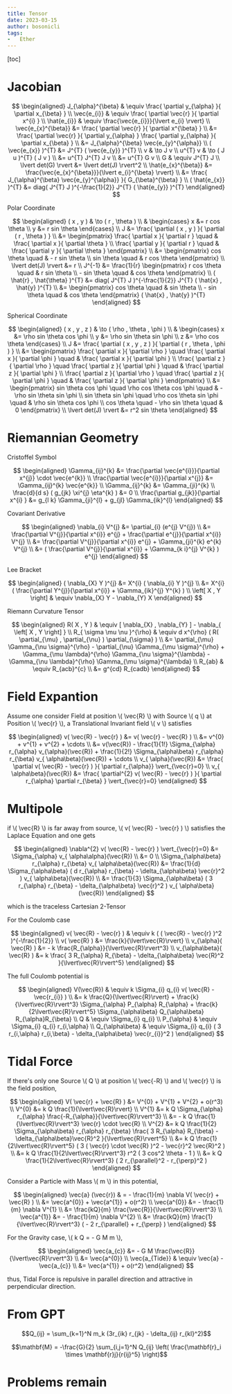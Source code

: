 ```yaml
---
title: Tensor
date: 2023-03-15
author: bosonicli
tags:
-   Ether
---
```


[toc]

# Jacobian

$$
\begin{aligned}
    J_{\alpha}^{\beta} & \equiv \frac{ \partial y_{\alpha} }{ \partial x_{\beta} }  \\
    \vec{e_{i}} & \equiv \frac{ \partial \vec{r} }{ \partial x^{i} }    \\
    \hat{e_{i}} & \equiv \frac{\vec{e_{i}}}{\lvert e_{i} \rvert}    \\
    \vec{e_{x}^{\beta}} &= \frac{ \partial \vec{r} }{ \partial x^{\beta} }    \\
    &= \frac{ \partial \vec{r} }{ \partial y_{\alpha} } \frac{ \partial y_{\alpha} }{ \partial x_{\beta} }  \\
    &= J_{\alpha}^{\beta} \vec{e_{y}^{\alpha}} \\
    ( \vec{e_{x}} )^{T} &= J^{T} ( \vec{e_{y}} )^{T}  \\
    v & \to J v \\
    u^{T} v & \to ( J u )^{T} ( J v )   \\
    &= u^{T} J^{T} J v  \\
    &= u^{T} G v \\
    G & \equiv J^{T} J  \\
    \lvert det(G) \rvert &= \lvert det(J) \rvert^2  \\
    \hat{e_{x}^{\beta}} &= \frac{\vec{e_{x}^{\beta}}}{\lvert e_{i}^{\beta} \rvert}  \\
    &= \frac{ J_{\alpha}^{\beta} \vec{e_{y}^{\alpha}} }{ G_{\beta}^{\beta} }    \\
    ( \hat{e_{x}} )^{T} &=  diag( J^{T} J )^{-\frac{1}{2}} J^{T} ( \hat{e_{y}} )^{T}
\end{aligned}
$$

Polar Coordinate

$$
\begin{aligned}
    ( x , y ) & \to ( r , \theta )  \\
    &
    \begin{cases}
        x &= r cos \theta \\
        y &= r sin \theta
    \end{cases} \\
    J &= \frac{ \partial ( x , y ) }{ \partial ( r , \theta ) }  \\
    &=
    \begin{pmatrix}
        \frac{ \partial x }{ \partial r } \quad & \frac{ \partial x }{ \partial \theta }  \\
        \frac{ \partial y }{ \partial r } \quad & \frac{ \partial y }{ \partial \theta }
    \end{pmatrix}   \\
    &=
    \begin{pmatrix}
        cos \theta \quad & - r sin \theta  \\
        sin \theta \quad & r cos \theta
    \end{pmatrix}   \\
    \lvert det(J) \rvert &= r   \\
    J^{-1} &= \frac{1}{r}
    \begin{pmatrix}
        r cos \theta \quad & r sin \theta   \\
        - sin \theta \quad & cos \theta
    \end{pmatrix}   \\
    ( \hat{r} , \hat{\theta} )^{T} &= diag( J^{T} J )^{-\frac{1}{2}} J^{T} ( \hat{x} , \hat{y} )^{T}    \\
    &=
    \begin{pmatrix}
        cos \theta \quad & sin \theta   \\
        - sin \theta \quad & cos \theta
    \end{pmatrix}
    ( \hat{x} , \hat{y} )^{T}
\end{aligned}
$$

Spherical Coordinate

$$
\begin{aligned}
    ( x , y , z ) & \to ( \rho , \theta , \phi )  \\
    &
    \begin{cases}
        x &= \rho sin \theta cos \phi \\
        y &= \rho sin \theta sin \phi   \\
        z &= \rho cos \theta
    \end{cases} \\
    J &= \frac{ \partial ( x , y , z ) }{ \partial ( r , \theta , \phi ) }  \\
    &=
    \begin{pmatrix}
        \frac{ \partial x }{ \partial \rho } \quad \frac{ \partial x }{ \partial \phi } \quad & \frac{ \partial x }{ \partial \phi }  \\
        \frac{ \partial z }{ \partial \rho } \quad \frac{ \partial z }{ \partial \phi } \quad & \frac{ \partial z }{ \partial \phi }  \\
        \frac{ \partial z }{ \partial \rho } \quad \frac{ \partial z }{ \partial \phi } \quad & \frac{ \partial z }{ \partial \phi }
    \end{pmatrix}   \\
    &=
    \begin{pmatrix}
        sin \theta cos \phi \quad \rho cos \theta cos \phi \quad & - \rho sin \theta sin \phi  \\
        sin \theta sin \phi \quad \rho cos \theta sin \phi \quad & \rho sin \theta cos \phi   \\
        cos \theta \quad - \rho sin \theta \quad & 0
    \end{pmatrix}   \\
    \lvert det(J) \rvert &= r^2 sin \theta
\end{aligned}
$$

# Riemannian Geometry

Cristoffel Symbol

$$
\begin{aligned}
    \Gamma_{ij}^{k} &= \frac{\partial \vec{e^{i}}}{\partial x^{j}} \cdot \vec{e^{k}}    \\
    \frac{\partial \vec{e^{i}}}{\partial x^{j}} &= \Gamma_{ij}^{k} \vec{e^{k}}  \\
    \Gamma_{ij}^{k} &= \Gamma_{ji}^{k}  \\
    \frac{d}{d s} ( g_{jk} \xi^{j} \eta^{k} ) &= 0  \\
    \frac{\partial g_{jk}}{\partial x^{i} } &= g_{l k} \Gamma_{ji}^{l} + g_{jl} \Gamma_{ik}^{l}
\end{aligned}
$$

Covariant Derivative

$$
\begin{aligned}
    \nabla_{i} V^{j} &= \partial_{i} (e^{j} V^{j})  \\
    &= \frac{\partial V^{j}}{\partial x^{i}} e^{j} + \frac{\partial e^{j}}{\partial x^{i}} V^{j}    \\
    &= \frac{\partial V^{j}}{\partial x^{i}} e^{j} + \Gamma_{ji}^{k} e^{k} V^{j}    \\
    &= ( \frac{\partial V^{j}}{\partial x^{i}} + \Gamma_{k i}^{j} V^{k} ) e^{j}
\end{aligned}
$$

Lee Bracket

$$
\begin{aligned}
    ( \nabla_{X} Y )^{j} &= X^{i} ( \nabla_{i} Y )^{j}  \\
    &= X^{i} ( \frac{\partial Y^{j}}{\partial x^{i}} + \Gamma_{ik}^{j} Y^{k} )  \\
    \left[ X , Y \right] & \equiv \nabla_{X} Y - \nabla_{Y} X
\end{aligned}
$$

Riemann Curvature Tensor

$$
\begin{aligned}
    R( X , Y ) & \equiv [ \nabla_{X} , \nabla_{Y} ] - \nabla_{ \left[ X , Y \right] }   \\
    R_{ \sigma \mu \nu }^{\rho} & \equiv d x^{\rho} ( R( \partial_{\mu} , \partial_{\nu} ) \partial_{\sigma} )  \\
    &= \partial_{\mu} \Gamma_{\nu \sigma}^{\rho} - \partial_{\nu} \Gamma_{\mu \sigma}^{\rho} + \Gamma_{\mu \lambda}^{\rho} \Gamma_{\nu \sigma}^{\lambda} - \Gamma_{\nu \lambda}^{\rho} \Gamma_{\mu \sigma}^{\lambda}    \\
    R_{ab} & \equiv R_{acb}^{c} \\
    &= g^{cd} R_{cadb}
\end{aligned}
$$

# Field Expantion

Assume one consider Field at position \\( \vec{R} \\) with Source \\( q \\) at Position \\( \vec{r} \\), a Translational Invariant field \\( v \\) satisfies

$$
\begin{aligned}
    v( \vec{R} - \vec{r} ) &= v( \vec{r} - \vec{R} )	\\
	&= v^{0} + v^{1} + v^{2} + \cdots	\\
	&= v(\vec{R}) - \frac{1}{1!} \Sigma_{\alpha} r_{\alpha} v_{\alpha}(\vec{R}) + \frac{1}{2!} \Sigma_{\alpha\beta} r_{\alpha} r_{\beta} v_{ \alpha\beta}(\vec{R}) + \cdots   \\
    v_{ \alpha}(\vec{R}) &= \frac{ \partial v( \vec{R} - \vec{r} ) }{ \partial r_{\alpha}} \vert_{\vec{r}=0} \\
    v_{ \alpha\beta}(\vec{R}) &= \frac{ \partial^{2} v( \vec{R} - \vec{r} ) }{ \partial r_{\alpha} \partial r_{\beta} } \vert_{\vec{r}=0}
\end{aligned}
$$

# Multipole

if \\( \vec{R} \\) is far away from source, \\( v( \vec{R} - \vec{r} ) \\) satisfies the Laplace Equation and one gets

$$
\begin{aligned}
    \nabla^{2} v( \vec{R} - \vec{r} ) \vert_{\vec{r}=0} &= \Sigma_{\alpha} v_{ \alpha\alpha}(\vec{R})  \\
    &= 0    \\
    \Sigma_{\alpha\beta} r_{\alpha} r_{\beta} v_{ \alpha\beta}(\vec{R}) &= \frac{1}{d} \Sigma_{\alpha\beta} ( d r_{\alpha} r_{\beta} - \delta_{\alpha\beta} \vec{r}^2 ) v_{ \alpha\beta}(\vec{R})	\\
	&= \frac{1}{3} \Sigma_{\alpha\beta} ( 3 r_{\alpha} r_{\beta} - \delta_{\alpha\beta} \vec{r}^2 ) v_{ \alpha\beta}(\vec{R})
\end{aligned}
$$

which is the traceless Cartesian 2-Tensor

For the Coulomb case

$$
\begin{aligned}
	v( \vec{R} - \vec{r} ) & \equiv k ( ( \vec{R} - \vec{r} )^2 )^{-\frac{1}{2}}	\\
	v( \vec{R} ) &= \frac{k}{\lvert\vec{R}\rvert}	\\
	v_{\alpha}( \vec{R} ) &= - k \frac{R_{\alpha}}{\lvert\vec{R}\rvert^3}	\\
	v_{\alpha\beta}( \vec{R} ) &= k \frac{ 3 R_{\alpha} R_{\beta} - \delta_{\alpha\beta} \vec{R}^2 }{\lvert\vec{R}\rvert^5}
\end{aligned}
$$

The full Coulomb potential is

$$
\begin{aligned}
	V(\vec{R}) & \equiv k \Sigma_{i} q_{i} v( \vec{R} - \vec{r_{i}} )	\\
	&= k \frac{Q}{\lvert\vec{R}\rvert} + \frac{k}{\lvert\vec{R}\rvert^3} \Sigma_{\alpha} P_{\alpha} R_{\alpha} + \frac{k}{2\lvert\vec{R}\rvert^5} \Sigma_{\alpha\beta} Q_{\alpha\beta} R_{\alpha}R_{\beta}	\\
	Q & \equiv \Sigma_{i} q_{i}	\\
	P_{\alpha} & \equiv \Sigma_{i} q_{i} r_{i,\alpha}	\\
	Q_{\alpha\beta} & \equiv \Sigma_{i} q_{i} ( 3 r_{i,\alpha} r_{i,\beta} - \delta_{\alpha\beta} \vec{r_{i}}^2 )
\end{aligned}
$$

# Tidal Force

If there's only one Source \\( Q \\) at position \\( \vec{-R} \\) and \\( \vec{r} \\) is the field position,

$$
\begin{aligned}
	V( \vec{r} + \vec{R} ) &= V^{0} + V^{1} + V^{2} + o(r^3)	\\
	V^{0} &= k Q \frac{1}{\lvert\vec{R}\rvert}	\\
	V^{1} &= k Q \Sigma_{\alpha} r_{\alpha} \frac{-R_{\alpha}}{\lvert\vec{R}\rvert^3}	\\
	&= - k Q \frac{1}{\lvert\vec{R}\rvert^3} \vec{r} \cdot \vec{R}	\\
	V^{2} &= k Q \frac{1}{2} \Sigma_{\alpha\beta} r_{\alpha} r_{\beta}  \frac{ 3 R_{\alpha} R_{\beta} - \delta_{\alpha\beta}\vec{R}^2 }{\lvert\vec{R}\rvert^5}	\\
	&= k Q \frac{1}{2\lvert\vec{R}\rvert^5} ( 3 ( \vec{r} \cdot \vec{R} )^2 - \vec{r}^2 \vec{R}^2 )	\\
	&= k Q \frac{1}{2\lvert\vec{R}\rvert^3} r^2 ( 3 cos^2 \theta - 1 )	\\
	&= k Q \frac{1}{2\lvert\vec{R}\rvert^3} ( 2 r_{\parallel}^2 - r_{\perp}^2 )
\end{aligned}
$$

Consider a Particle with Mass \\( m \\) in this potential,

$$
\begin{aligned}
	\vec{a} (\vec{r}) & = - \frac{1}{m} \nabla V( \vec{r} + \vec{R} )	\\
	&= \vec{a^{0}} + \vec{a^{1}} + o(r^2)	\\
	\vec{a^{0}} &= - \frac{1}{m} \nabla V^{1}	\\
	&= \frac{kQ}{m} \frac{\vec{R}}{\lvert\vec{R}\rvert^3}	\\
	\vec{a^{1}} &= - \frac{1}{m} \nabla V^{2}	\\
	&= \frac{kQ}{m} \frac{1}{\lvert\vec{R}\rvert^3} ( - 2 r_{\parallel} + r_{\perp} )
\end{aligned}
$$

For the Gravity case, \\( k Q = - G M m \\),

$$
\begin{aligned}
	\vec{a_{c}} &= - G M \frac{\vec{R}}{\lvert\vec{R}\rvert^3}	\\
	&= \vec{a^{0}}	\\
	\vec{a_{Tide}} & \equiv \vec{a} - \vec{a_{c}}	\\
	&= \vec{a^{1}} + o(r^2)
\end{aligned}
$$

thus, Tidal Force is repulsive in parallel direction and attractive in perpendicular direction.

# From GPT

$$Q_{ij} = \sum_{k=1}^N m_k (3r_{ik} r_{jk} - \delta_{ij} r_{kl}^2)$$

$$\mathbf{M} = -\frac{G}{2} \sum_{i,j=1}^N Q_{ij} \left( \frac{\mathbf{r}_i \times \mathbf{r}j}{r{ij}^5} \right)$$

# Problems remain
